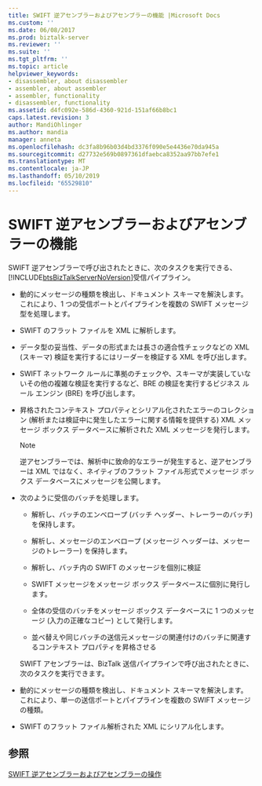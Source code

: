 ```yaml
---
title: SWIFT 逆アセンブラーおよびアセンブラーの機能 |Microsoft Docs
ms.custom: ''
ms.date: 06/08/2017
ms.prod: biztalk-server
ms.reviewer: ''
ms.suite: ''
ms.tgt_pltfrm: ''
ms.topic: article
helpviewer_keywords:
- disassembler, about disassembler
- assembler, about assembler
- assembler, functionality
- disassembler, functionality
ms.assetid: d4fc092e-586d-4360-921d-151af66b8bc1
caps.latest.revision: 3
author: MandiOhlinger
ms.author: mandia
manager: anneta
ms.openlocfilehash: dc3fa8b96b03d4bd3376f090e5e4436e70da945a
ms.sourcegitcommit: d27732e569b0897361dfaebca8352aa97bb7efe1
ms.translationtype: MT
ms.contentlocale: ja-JP
ms.lasthandoff: 05/10/2019
ms.locfileid: "65529810"
---
```

# <a name="swift-disassembler-and-assembler-functionality"></a>SWIFT 逆アセンブラーおよびアセンブラーの機能
SWIFT 逆アセンブラーで呼び出されたときに、次のタスクを実行できる、[!INCLUDE[btsBizTalkServerNoVersion](../../includes/btsbiztalkservernoversion-md.md)]受信パイプライン。  
  
- 動的にメッセージの種類を検出し、ドキュメント スキーマを解決します。 これにより、1 つの受信ポートとパイプラインを複数の SWIFT メッセージ型を処理します。  
  
- SWIFT のフラット ファイルを XML に解析します。  
  
- データ型の妥当性、データの形式または長さの適合性チェックなどの XML (スキーマ) 検証を実行するにはリーダーを検証する XML を呼び出します。  
  
- SWIFT ネットワーク ルールに準拠のチェックや、スキーマが実装していないその他の複雑な検証を実行するなど、BRE の検証を実行するビジネス ルール エンジン (BRE) を呼び出します。  
  
- 昇格されたコンテキスト プロパティとシリアル化されたエラーのコレクション (解析または検証中に発生したエラーに関する情報を提供する) XML メッセージ ボックス データベースに解析された XML メッセージを発行します。  
  
  > [!NOTE]
  >  逆アセンブラーでは、解析中に致命的なエラーが発生すると、逆アセンブラーは XML ではなく、ネイティブのフラット ファイル形式でメッセージ ボックス データベースにメッセージを公開します。  
  
- 次のように受信のバッチを処理します。  
  
  -   解析し、バッチのエンベロープ (バッチ ヘッダー、トレーラーのバッチ) を保持します。  
  
  -   解析し、メッセージのエンベロープ (メッセージ ヘッダーは、メッセージのトレーラー) を保持します。  
  
  -   解析し、バッチ内の SWIFT のメッセージを個別に検証  
  
  -   SWIFT メッセージをメッセージ ボックス データベースに個別に発行します。  
  
  -   全体の受信のバッチをメッセージ ボックス データベースに 1 つのメッセージ (入力の正確なコピー) として発行します。  
  
  -   並べ替えや同じバッチの送信元メッセージの関連付けのバッチに関連するコンテキスト プロパティを昇格させる  
  
  SWIFT アセンブラーは、BizTalk 送信パイプラインで呼び出されたときに、次のタスクを実行できます。  
  
- 動的にメッセージの種類を検出し、ドキュメント スキーマを解決します。 これにより、単一の送信ポートとパイプラインを複数の SWIFT メッセージの種類。  
  
- SWIFT のフラット ファイル解析された XML にシリアル化します。  
  
## <a name="see-also"></a>参照  
 [SWIFT 逆アセンブラーおよびアセンブラーの操作](../../adapters-and-accelerators/accelerator-swift/working-with-the-swift-disassembler-and-assembler.md)